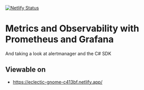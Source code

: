 [![Netlify Status](https://api.netlify.com/api/v1/badges/864b2354-b7d2-4a26-9e11-49c46f4e5f98/deploy-status)](https://app.netlify.com/sites/eclectic-gnome-c413bf/deploys)

# Metrics and Observability with Prometheus and Grafana
And taking a look at alertmanager and the C# SDK


## Viewable on
- https://eclectic-gnome-c413bf.netlify.app/